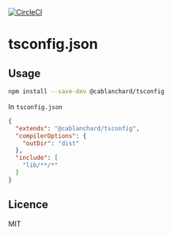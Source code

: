 [![CircleCI](https://circleci.com/gh/cblanc/tsconfig.json.svg?style=svg)](https://circleci.com/gh/cblanc/tsconfig.json) 

# tsconfig.json

## Usage

```bash
npm install --save-dev @cablanchard/tsconfig
```

In `tsconfig.json`

```json
{
  "extends": "@cablanchard/tsconfig",
  "compilerOptions": {
    "outDir": "dist"
  },
  "include": [
    "lib/**/*"
  ]
}
```

## Licence

MIT

